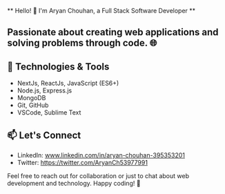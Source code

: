 ** Hello! 👋 I'm Aryan Chouhan, a Full Stack Software Developer **

## Passionate about creating web applications and solving problems through code. 🌐

## 🔧 Technologies & Tools

- NextJs, ReactJs, JavaScript (ES6+)
- Node.js, Express.js
- MongoDB
- Git, GitHub
- VSCode, Sublime Text

## 📫 Let's Connect
- LinkedIn: www.linkedin.com/in/aryan-chouhan-395353201
- Twitter: https://twitter.com/AryanCh53977991

Feel free to reach out for collaboration or just to chat about web development and technology. Happy coding! 🚀
